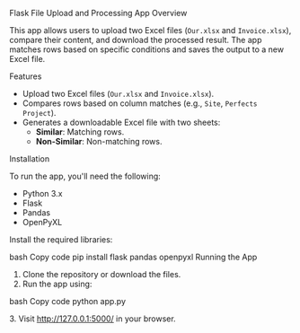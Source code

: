 Flask File Upload and Processing App
Overview
<p>This app allows users to upload two Excel files (<code>Our.xlsx</code> and <code>Invoice.xlsx</code>), compare their content, and download the processed result. The app matches rows based on specific conditions and saves the output to a new Excel file.</p>
Features
<ul> <li>Upload two Excel files (<code>Our.xlsx</code> and <code>Invoice.xlsx</code>).</li> <li>Compares rows based on column matches (e.g., <code>Site</code>, <code>Perfects Project</code>).</li> <li>Generates a downloadable Excel file with two sheets: <ul> <li><strong>Similar</strong>: Matching rows.</li> <li><strong>Non-Similar</strong>: Non-matching rows.</li> </ul> </li> </ul>
Installation
<p>To run the app, you'll need the following:</p> <ul> <li>Python 3.x</li> <li>Flask</li> <li>Pandas</li> <li>OpenPyXL</li> </ul> <p>Install the required libraries:</p>
bash
Copy code
pip install flask pandas openpyxl
Running the App
<ol> <li>Clone the repository or download the files.</li> <li>Run the app using:</li> </ol>
bash
Copy code
python app.py
<p>3. Visit <a href="http://127.0.0.1:5000/">http://127.0.0.1:5000/</a> in your browser.</p>
